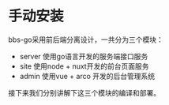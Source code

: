 # 手动安装

bbs-go采用前后端分离设计，一共分为三个模块：

* server 使用go语言开发的服务端接口服务
* site 使用node + nuxt开发的前台页面服务
* admin 使用vue + arco 开发的后台管理系统

接下来我们分别讲解下这三个模块的编译和部署。
